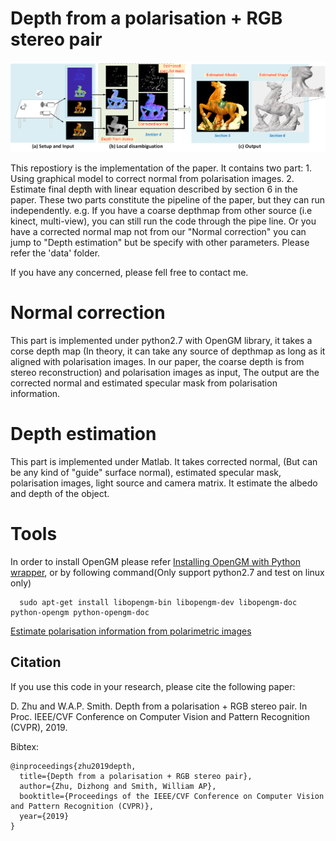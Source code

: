 # Depth from a polarisation + RGB stereo pair
![alt text](https://github.com/AmosZhu/CVPR2019/blob/master/Illustration.png)

This repostiory is the implementation of the paper. It contains two part: 1. Using graphical model to correct normal from polarisation images. 2. Estimate final depth with linear equation described by section 6 in the paper. These two parts constitute the pipeline of the paper, but they can run independently. e.g. If you have a coarse depthmap from other source (i.e kinect, multi-view), you can still run the code through the pipe line. Or you have a corrected normal map not from our "Normal correction" you can jump to "Depth estimation" but be specify with other parameters. Please refer the 'data' folder.

If you have any concerned, please fell free to contact me. 

# Normal correction
This part is implemented under python2.7 with OpenGM library, it takes a corse depth map (In theory, it can take any source of depthmap as long as it aligned with polarisation images. In our paper, the coarse depth is from stereo reconstruction) and polarisation images as input, The output are the corrected normal and estimated specular mask from polarisation information.

# Depth estimation
This part is implemented under Matlab. It takes corrected normal, (But can be any kind of "guide" surface normal), estimated specular mask, polarisation images, light source and camera matrix. It estimate the albedo and depth of the object.

# Tools

In order to install OpenGM please refer [Installing OpenGM with Python wrapper](https://memoryaux.wordpress.com/2014/08/15/installing-opengm-with-python-wrapper/), or by following command(Only support python2.7 and test on linux only)

      sudo apt-get install libopengm-bin libopengm-dev libopengm-doc python-opengm python-opengm-doc
      
 [Estimate polarisation information from polarimetric images](https://github.com/waps101/depth-from-polarisation)
 

## Citation

If you use this code in your research, please cite the following paper:

D. Zhu and W.A.P. Smith. Depth from a polarisation + RGB stereo pair. In Proc. IEEE/CVF Conference on Computer Vision and Pattern Recognition (CVPR), 2019.

Bibtex:

    @inproceedings{zhu2019depth,
      title={Depth from a polarisation + RGB stereo pair},
      author={Zhu, Dizhong and Smith, William AP},
      booktitle={Proceedings of the IEEE/CVF Conference on Computer Vision and Pattern Recognition (CVPR)},
      year={2019}
    }
